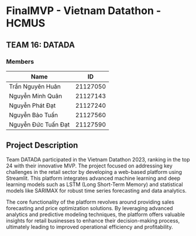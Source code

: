 # FinalMVP - Vietnam Datathon - HCMUS

## TEAM 16: DATADA

### Members

| Name               | ID       |
| ------------------ | -------- |
| Trần Nguyên Huân  | 21127050 |
| Nguyễn Minh Quân  | 21127143 |
| Nguyễn Phát Đạt    | 21127240 |
| Nguyễn Bảo Tuấn    | 21127560 |
| Nguyễn Đức Tuấn Đạt | 21127590 |

## Project Description

Team DATADA participated in the Vietnam Datathon 2023, ranking in the top 24 with their innovative MVP. The project focused on addressing key challenges in the retail sector by developing a web-based platform using Streamlit. This platform integrates advanced machine learning and deep learning models such as LSTM (Long Short-Term Memory) and statistical models like SARIMAX for robust time series forecasting and data analytics.

The core functionality of the platform revolves around providing sales forecasting and price optimization solutions. By leveraging advanced analytics and predictive modeling techniques, the platform offers valuable insights for retail businesses to enhance their decision-making process, ultimately leading to improved operational efficiency and profitability.
